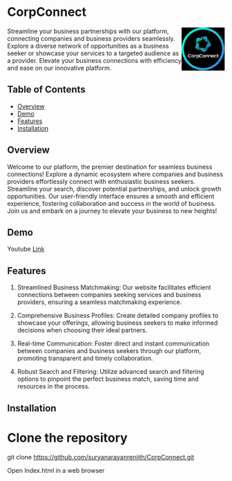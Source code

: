 # CorpConnect

<img src="/logo.jpg?raw=true" width="100" align="right">

Streamline your business partnerships with our platform, connecting companies and business providers seamlessly. Explore a diverse network of opportunities as a business seeker or showcase your services to a targeted audience as a provider. Elevate your business connections with efficiency and ease on our innovative platform.

## Table of Contents

- [Overview](#overview)
- [Demo](#demo)
- [Features](#features)
- [Installation](#installation)

## Overview

Welcome to our platform, the premier destination for seamless business connections! Explore a dynamic ecosystem where companies and business providers effortlessly connect with enthusiastic business seekers. Streamline your search, discover potential partnerships, and unlock growth opportunities. Our user-friendly interface ensures a smooth and efficient experience, fostering collaboration and success in the world of business. Join us and embark on a journey to elevate your business to new heights!

## Demo

Youtube [Link](https://youtu.be/yMFQz5ERNtw)

## Features

1. Streamlined Business Matchmaking: Our website facilitates efficient connections between companies seeking services and business providers, ensuring a seamless matchmaking experience.

2. Comprehensive Business Profiles: Create detailed company profiles to showcase your offerings, allowing business seekers to make informed decisions when choosing their ideal partners.

3. Real-time Communication: Foster direct and instant communication between companies and business seekers through our platform, promoting transparent and timely collaboration.

4. Robust Search and Filtering: Utilize advanced search and filtering options to pinpoint the perfect business match, saving time and resources in the process.

## Installation

# Clone the repository
git clone https://github.com/suryanarayanrenjith/CorpConnect.git

Open Index.html in a web browser
